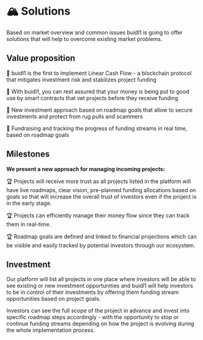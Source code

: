 # 🏔 Solutions

Based on market overview and common issues buidl1  is going to offer solutions that will help to overcome existing market problems.

## Value proposition

 📜 buidl1 is the first to implement Linear Cash Flow - a blockchain protocol that mitigates investment risk and stabilizes project funding
 
 📜 With buidl1, you can rest assured that your money is being put to good use by smart contracts that vet projects before they receive funding
 
 📜 New investment approach based on roadmap goals that allow to secure investments and protect from rug pulls and scammers
 
 📜 Fundraising and tracking the progress of funding streams in real time, based on roadmap goals

## Milestones

**We present a new approach for managing incoming projects:**

 🏆 Projects will receive more trust as all projects listed in the platform will have live roadmaps, clear vision, pre-planned funding allocations based on goals so that will increase the overall trust of investors even if the project is in the early stage.

 🏆 Projects can efficiently manage their money flow since they can track them in real-time.
 
 🏆 Roadmap goals are defined and linked to financial projections which can be visible and easily tracked by potential investors through our ecosystem.

## Investment

Our platform will list all projects in one place where investors will be able to see existing or new investment opportunities and buidl1 will help investors to be in control of their investments by offering them funding stream opportunities based on project goals.

Investors can see the full scope of the project in advance and invest into specific roadmap steps accordingly - with the opportunity to stop or continue funding streams depending on how the project is evolving during the whole implementation process.
